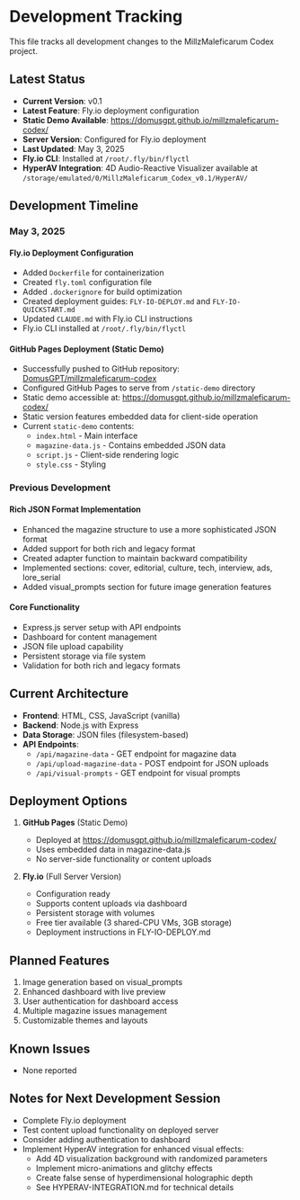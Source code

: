 # Development Tracking

This file tracks all development changes to the MillzMaleficarum Codex project.

## Latest Status

- **Current Version**: v0.1
- **Latest Feature**: Fly.io deployment configuration
- **Static Demo Available**: https://domusgpt.github.io/millzmaleficarum-codex/
- **Server Version**: Configured for Fly.io deployment
- **Last Updated**: May 3, 2025
- **Fly.io CLI**: Installed at `/root/.fly/bin/flyctl`
- **HyperAV Integration**: 4D Audio-Reactive Visualizer available at `/storage/emulated/0/MillzMaleficarum_Codex_v0.1/HyperAV/`

## Development Timeline

### May 3, 2025

#### Fly.io Deployment Configuration
- Added `Dockerfile` for containerization
- Created `fly.toml` configuration file
- Added `.dockerignore` for build optimization
- Created deployment guides: `FLY-IO-DEPLOY.md` and `FLY-IO-QUICKSTART.md`
- Updated `CLAUDE.md` with Fly.io CLI instructions
- Fly.io CLI installed at `/root/.fly/bin/flyctl`

#### GitHub Pages Deployment (Static Demo)
- Successfully pushed to GitHub repository: [DomusGPT/millzmaleficarum-codex](https://github.com/Domusgpt/millzmaleficarum-codex)
- Configured GitHub Pages to serve from `/static-demo` directory
- Static demo accessible at: https://domusgpt.github.io/millzmaleficarum-codex/
- Static version features embedded data for client-side operation
- Current `static-demo` contents:
  - `index.html` - Main interface
  - `magazine-data.js` - Contains embedded JSON data
  - `script.js` - Client-side rendering logic
  - `style.css` - Styling

### Previous Development

#### Rich JSON Format Implementation
- Enhanced the magazine structure to use a more sophisticated JSON format
- Added support for both rich and legacy format
- Created adapter function to maintain backward compatibility
- Implemented sections: cover, editorial, culture, tech, interview, ads, lore_serial
- Added visual_prompts section for future image generation features

#### Core Functionality
- Express.js server setup with API endpoints
- Dashboard for content management
- JSON file upload capability
- Persistent storage via file system
- Validation for both rich and legacy formats

## Current Architecture

- **Frontend**: HTML, CSS, JavaScript (vanilla)
- **Backend**: Node.js with Express
- **Data Storage**: JSON files (filesystem-based)
- **API Endpoints**:
  - `/api/magazine-data` - GET endpoint for magazine data
  - `/api/upload-magazine-data` - POST endpoint for JSON uploads
  - `/api/visual-prompts` - GET endpoint for visual prompts

## Deployment Options

1. **GitHub Pages** (Static Demo)
   - Deployed at https://domusgpt.github.io/millzmaleficarum-codex/
   - Uses embedded data in magazine-data.js
   - No server-side functionality or content uploads

2. **Fly.io** (Full Server Version)
   - Configuration ready
   - Supports content uploads via dashboard
   - Persistent storage with volumes
   - Free tier available (3 shared-CPU VMs, 3GB storage)
   - Deployment instructions in FLY-IO-DEPLOY.md

## Planned Features

1. Image generation based on visual_prompts
2. Enhanced dashboard with live preview
3. User authentication for dashboard access
4. Multiple magazine issues management
5. Customizable themes and layouts

## Known Issues

- None reported

## Notes for Next Development Session

- Complete Fly.io deployment
- Test content upload functionality on deployed server
- Consider adding authentication to dashboard
- Implement HyperAV integration for enhanced visual effects:
  - Add 4D visualization background with randomized parameters
  - Implement micro-animations and glitchy effects
  - Create false sense of hyperdimensional holographic depth
  - See HYPERAV-INTEGRATION.md for technical details